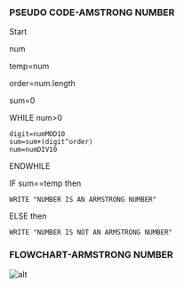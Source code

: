 ### PSEUDO CODE-AMSTRONG NUMBER

 Start

 num 

 temp=num
 
 order=num.length

 sum=0

WHILE num>0
     
    digit=numMOD10
    sum=sum+(digit^order)
    num=numDIV10
    
ENDWHILE

IF sum==temp then

    WRITE "NUMBER IS AN ARMSTRONG NUMBER"

ELSE then

    WRITE "NUMBER IS NOT AN ARMSTRONG NUMBER"
    
 ### FLOWCHART-ARMSTRONG NUMBER 
    
![alt](https://lh6.googleusercontent.com/mB75Puw5FgyNPx--5MkdfnuIV4omEeXmFdg5dlYN1Sk5CzEfAKcRcivJGj1-KEilbSpRLiy1Ujc-EvJcSYslosEJWhtG3BHOMqk6yQBNFjoFK4USwQ=w1280)
